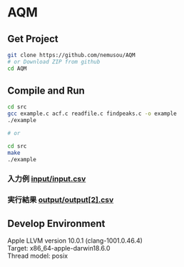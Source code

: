 # AQM

## Get Project
```sh
git clone https://github.com/nemusou/AQM
# or Download ZIP from github
cd AQM
```

## Compile and Run
```sh
cd src
gcc example.c acf.c readfile.c findpeaks.c -o example
./example

# or

cd src
make
./example
```

### 入力例 [input/input.csv](https://github.com/nemusou/AQM/blob/develop/src/input.csv)
### 実行結果 [output/output[2].csv](https://github.com/nemusou/AQM/blob/develop/src/output.csv)

## Develop Environment
Apple LLVM version 10.0.1 (clang-1001.0.46.4)  
Target: x86\_64-apple-darwin18.6.0  
Thread model: posix  
